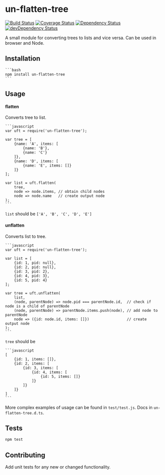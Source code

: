 un-flatten-tree
=========
[![Build Status](https://travis-ci.org/iyegoroff/un-flatten-tree.svg?branch=master)](https://travis-ci.org/iyegoroff/un-flatten-tree)
[![Coverage Status](https://coveralls.io/repos/github/iyegoroff/un-flatten-tree/badge.svg?branch=master)](https://coveralls.io/github/iyegoroff/un-flatten-tree?branch=master)
[![Dependency Status](https://david-dm.org/iyegoroff/un-flatten-tree.svg)](https://david-dm.org/iyegoroff/un-flatten-tree)
[![devDependency Status](https://david-dm.org/iyegoroff/un-flatten-tree/dev-status.svg)](https://david-dm.org/iyegoroff/un-flatten-tree#info=devDependencies)

A small module for converting trees to lists and vice versa. Can be used in browser and Node.

## Installation

    ```bash
    npm install un-flatten-tree
    ```

## Usage

#### flatten
Converts tree to list.

    ```javascript
    var uft = require('un-flatten-tree');
    
    var tree = [
        {name: 'A', items: [
            {name: 'B'},
            {name: 'C'}
        ]},
        {name: 'D', items: [
            {name: 'E', items: []}
        ]}
    ];
    
    var list = uft.flatten(
        tree,
        node => node.items, // obtain child nodes
        node => node.name   // create output node
    );
    ```
  
`list` should be `['A', 'B', 'C', 'D', 'E']`

#### unflatten
Converts list to tree.

    ```javascript
    var uft = require('un-flatten-tree');
    
    var list = [
        {id: 1, pid: null},
        {id: 2, pid: null},
        {id: 3, pid: 2},
        {id: 4, pid: 3},
        {id: 5, pid: 4}
    ];
    
    var tree = uft.unflatten(
        list,
        (node, parentNode) => node.pid === parentNode.id,  // check if node is a child of parentNode
        (node, parentNode) => parentNode.items.push(node), // add node to parentNode
        node => ({id: node.id, items: []})                 // create output node
    );
    ```
    
`tree` should be
  
    ```javascript
    [
        {id: 1, items: []}, 
        {id: 2, items: [
            {id: 3, items: [
                {id: 4, items: [
                    {id: 5, items: []}
                ]}
            ]}
        ]}
    ]
    ```
    
More complex examples of usage can be found in `test/test.js`. Docs in `un-flatten-tree.d.ts`.    

## Tests

  ```bash
  npm test
  ```

## Contributing

Add unit tests for any new or changed functionality.